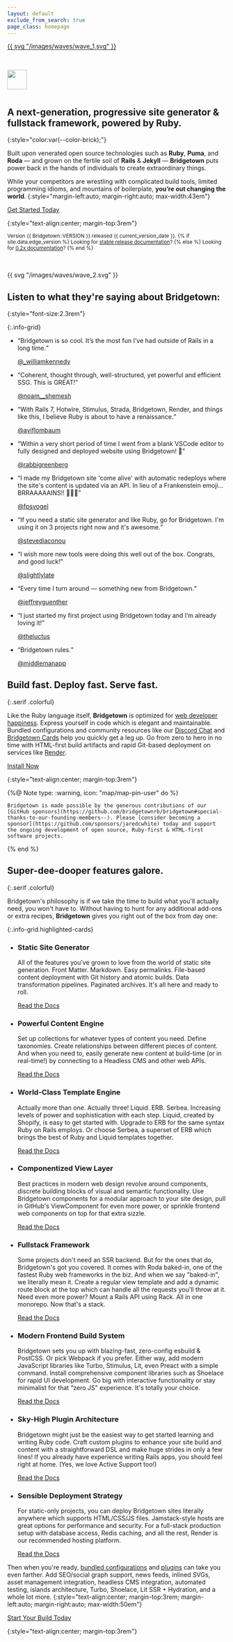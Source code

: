 ```yaml
---
layout: default
exclude_from_search: true
page_class: homepage
---
```


<main-content>
  <section-wrapper size="large" class="fade-in-animation" invert style="margin-top:-0.5rem">
  <svg-wrapper class="main-wave" style="box-shadow: inset 0px -1px 0px #131e1b">{{ svg "/images/waves/wave_1.svg" }}</svg-wrapper>
  <section style="padding-top:2rem; padding-bottom:2rem" markdown="1">


<p class="heading-icon">
  <img src="/images/ruby-plain.svg" width="45" style="padding-bottom:10px" />
</p>

## A next-generation, progressive site generator & fullstack framework, powered by Ruby.
{:style="color:var(--color-brick);"}

Built upon venerated open source technologies such as **Ruby**, **Puma**, and **Roda** — and grown on the fertile soil of **Rails** & **Jekyll** — **Bridgetown** puts power back in the hands of individuals to create extraordinary things.

While your competitors are wrestling with complicated build tools, limited programming idioms, and mountains of boilerplate, **you’re out changing the world**.
{:style="margin-left:auto; margin-right:auto; max-width:43em"}

<p>
  <a href="/docs"><sl-button variant="primary" pill size="large">
    <sl-icon slot="prefix" library="remixicon" name="development/code-box"></sl-icon>
    Get Started Today
  </sl-button></a>
</p>
{:style="text-align:center; margin-top:3rem"}

<small class="version-text">Version {{ Bridgetown::VERSION }} released {{ current_version_date }}.
{% if site.data.edge_version %}
Looking for [stable release documentation](https://www.bridgetownrb.com/)?
{% else %}
Looking for [0.2x documentation](https://bridgetown-v0.onrender.com/)?
{% end %}</small>


  </section>
  <svg-wrapper class="main-wave">{{ svg "/images/waves/wave_2.svg" }}</svg-wrapper>
</section-wrapper>

<section-wrapper class="fade-in-animation" style="padding-top:2rem">
  <section markdown="1">

<p class="heading-icon">
  <sl-icon library="remixicon" name="business/megaphone-fill"></sl-icon>
</p>

## Listen to what they're saying about Bridgetown:
{:style="font-size:2.3rem"}

{:.info-grid}
- <sl-card markdown="block">

  <q>Bridgetown is so cool. It’s the most fun I’ve had outside of Rails in a long time.</q>

  [@_williamkennedy](https://twitter.com/_williamkennedy/status/1323023702502658049?s=21)

- <sl-card markdown="block">

  <q>Coherent, thought through, well-structured, yet powerful and efficient SSG. This is GREAT!</q>

  [@noam__shemesh](https://twitter.com/noam__shemesh/status/1362228411826069504?s=21)

- <sl-card markdown="block">

  <q>With Rails 7, Hotwire, Stimulus, Strada, Bridgetown, Render, and things like this, I believe Ruby is about to have a renaissance.</q>

  [@aviflombaum](https://twitter.com/aviflombaum/status/1470438543159930886?s=21)

- <sl-card markdown="block">

  <q>Within a very short period of time I went from a blank VSCode editor to fully designed and deployed website using Bridgetown! 👏</q>

  [@rabbigreenberg](https://twitter.com/rabbigreenberg/status/1462403305334788099?s=21)

- <sl-card markdown="block">

  <q>I made my Bridgetown site 'come alive' with automatic redeploys where the site's content is updated via an API. In lieu of a Frankenstein emoji… BRRAAAAAINS!! 🧟🧟🧟</q>

  [@fpsvogel](https://twitter.com/fpsvogel/status/1446469364874625025?s=21)

- <sl-card markdown="block">

  <q>If you need a static site generator and like Ruby, go for
  Bridgetown. I'm using it on 3 projects right now and it's awesome.</q>

  [@stevediaconou](https://twitter.com/stevediaconou/status/1467124931729178625?s=20)

- <sl-card markdown="block">

  <q>I wish more new tools were doing this well out of the box. Congrats, and good luck!</q>

  [@slightlylate](https://twitter.com/slightlylate/status/1467293827245375492?s=21)

- <sl-card markdown="block">

  <q>Every time I turn around — something new from Bridgetown.</q>

  [@jeffreyguenther](https://twitter.com/jeffreyguenther/status/1464277154154254339?s=21)

- <sl-card markdown="block">

  <q>I just started my first project using Bridgetown today and I’m already loving it!</q>

  [@theluctus](https://twitter.com/theluctus/status/1459287487373877248?s=21)

- <sl-card markdown="block">

  <q>Bridgetown rules.</q>

  [@middlemanapp](https://twitter.com/middlemanapp/status/1264014892673069057?s=20)


</section>
</section-wrapper>

<section-wrapper style="padding-top:2rem">
  <section markdown="1">

<p class="heading-icon">
  <sl-icon library="remixicon" name="media/speed-fill"></sl-icon>
</p>

## Build fast. Deploy fast. Serve fast.
{:.serif .colorful}

Like the Ruby language itself, **Bridgetown** is optimized for [web developer happiness](/docs/philosophy). Express yourself in code which is elegant and maintainable. Bundled configurations and community resources like our [Discord Chat](https://discord.gg/4E6hktQGz4) and [Bridgetown Cards](https://bridgetown.cards) help you quickly get a leg up. Go from zero to hero in no time with HTML-first build artifacts and rapid Git-based deployment on services like [Render](https://www.render.com).


<p>
  <a href="/docs"><sl-button variant="primary" outline>
    <sl-icon slot="prefix" library="remixicon" name="development/code-box"></sl-icon>
    Install Now
  </sl-button></a>
</p>
{:style="text-align:center; margin-top:3rem"}

  </section>
</section-wrapper>

<section-wrapper>
  <section style="
    max-width: 38.5rem;
    --sl-color-warning-600: var(--color-light-orange);
    --box-shadow: 1px 3px 10px -3px var(--sl-color-danger-100), 12px 40px 35px -15px var(--sl-color-warning-50);
    --sl-panel-border-width: 2px;
    --sl-panel-border-color: var(--sl-color-orange-200);
  "><wiggle-note>

  {%@ Note type: :warning, icon: "map/map-pin-user" do %}

    Bridgetown is made possible by the generous contributions of our [GitHub sponsors](https://github.com/bridgetownrb/bridgetown#special-thanks-to-our-founding-members--). Please [consider becoming a sponsor](https://github.com/sponsors/jaredcwhite) today and support the ongoing development of open source, Ruby-first & HTML-first software projects.

  {% end %}

  </wiggle-note></section>
</section-wrapper>

<section-wrapper>
  <section markdown="1">

<p class="heading-icon">
  <sl-icon library="remixicon" name="business/stack-fill"></sl-icon>
</p>

## Super-dee-dooper features galore.
{:.serif .colorful}

Bridgetown's philosophy is if we take the time to build what you'll actually need, you won't have to. Without having to hunt for any additional add-ons or extra recipes, **Bridgetown** gives you right out of the box from day one:

{:.info-grid.highlighted-cards}
- <sl-card markdown="block">

  <sl-icon library="remixicon" name="system/settings-4-fill"></sl-icon>

  ### Static Site Generator

  All of the features you’ve grown to love from the world of static site generation. Front Matter. Markdown. Easy permalinks. File-based content deployment with Git history and atomic builds. Data transformation pipelines. Paginated archives. It's all here and ready to roll.

  <p><a href="/docs/core-concepts"><sl-button variant="primary" size="small" outline pill>
    Read the Docs
    <sl-icon slot="suffix" library="remixicon" name="arrows/arrow-right-s-fill"></sl-icon>
  </sl-button></a></p>

- <sl-card markdown="block">

  <sl-icon library="remixicon" name="document/book-2-fill"></sl-icon>

  ### Powerful Content Engine

  Set up collections for whatever types of content you need. Define taxonomies. Create relationships between different pieces of content. And when you need to, easily generate new content at build-time (or in real-time!) by connecting to a Headless CMS and other web APIs.

  <p><a href="/docs/resources"><sl-button variant="primary" size="small" outline pill>
    Read the Docs
    <sl-icon slot="suffix" library="remixicon" name="arrows/arrow-right-s-fill"></sl-icon>
  </sl-button></a></p>

- <sl-card markdown="block">

  <sl-icon library="remixicon" name="development/braces-fill"></sl-icon>

  ### World-Class Template Engine

  Actually more than one. Actually three! Liquid. ERB. Serbea. Increasing levels of power and sophistication with each step. Liquid, created by Shopify, is easy to get started with. Upgrade to ERB for the same syntax Ruby on Rails employs. Or choose Serbea, a superset of ERB which brings the best of Ruby and Liquid templates together.

  <p><a href="/docs/template-engines"><sl-button variant="primary" size="small" outline pill>
    Read the Docs
    <sl-icon slot="suffix" library="remixicon" name="arrows/arrow-right-s-fill"></sl-icon>
  </sl-button></a></p>

- <sl-card markdown="block">

  <sl-icon library="remixicon" name="design/layout-2-fill"></sl-icon>

  ### Componentized View Layer

  Best practices in modern web design revolve around components, discrete building blocks of visual and semantic functionality. Use Bridgetown components for a modular approach to your site design, pull in GitHub's ViewComponent for even more power, or sprinkle frontend web components on top for that extra sizzle.

  <p><a href="/docs/components"><sl-button variant="primary" size="small" outline pill>
    Read the Docs
    <sl-icon slot="suffix" library="remixicon" name="arrows/arrow-right-s-fill"></sl-icon>
  </sl-button></a></p>

- <sl-card markdown="block">

  <sl-icon library="remixicon" name="device/database-2-fill"></sl-icon>

  ### Fullstack Framework

  Some projects don't need an SSR backend. But for the ones that do, Bridgetown's got you covered. It comes with Roda baked-in, one of the fastest Ruby web frameworks in the biz. And when we say "baked-in", we literally mean it. Create a regular view template and add a dynamic route block at the top which can handle all the requests you'll throw at it. Need even more power? Mount a Rails API using Rack. All in one monorepo. Now that's a stack.

  <p><a href="/docs/routes"><sl-button variant="primary" size="small" outline pill>
    Read the Docs
    <sl-icon slot="suffix" library="remixicon" name="arrows/arrow-right-s-fill"></sl-icon>
  </sl-button></a></p>

- <sl-card markdown="block">

  <sl-icon library="remixicon" name="development/css3-fill"></sl-icon>

  ### Modern Frontend Build System

  Bridgetown sets you up with blazing-fast, zero-config esbuild & PostCSS. Or pick Webpack if you prefer. Either way, add modern JavaScript libraries like Turbo, Stimulus, Lit, even Preact with a simple command. Install comprehensive component libraries such as Shoelace for rapid UI development. Go big with interactive functionality or stay minimalist for that “zero JS" experience. It's totally your choice.

  <p><a href="/docs/frontend-assets"><sl-button variant="primary" size="small" outline pill>
    Read the Docs
    <sl-icon slot="suffix" library="remixicon" name="arrows/arrow-right-s-fill"></sl-icon>
  </sl-button></a></p>

- <sl-card markdown="block">

  <sl-icon library="remixicon" name="business/service-fill"></sl-icon>

  ### Sky-High Plugin Architecture

  Bridgetown might just be the easiest way to get started learning and writing Ruby code. Craft custom plugins to enhance your site build and content with a straightforward DSL and make huge strides in only a few lines! If you already have experience writing Rails apps, you should feel right at home. (Yes, we love Active Support too!)

  <p><a href="/docs/plugins"><sl-button variant="primary" size="small" outline pill>
    Read the Docs
    <sl-icon slot="suffix" library="remixicon" name="arrows/arrow-right-s-fill"></sl-icon>
  </sl-button></a></p>

- <sl-card markdown="block">

  <sl-icon library="remixicon" name="development/git-merge-fill"></sl-icon>

  ### Sensible Deployment Strategy

  For static-only projects, you can deploy Bridgetown sites literally anywhere which supports HTML/CSS/JS files. Jamstack-style hosts are great options for performance and security. For a full-stack production setup with database access, Redis caching, and all the rest, Render is our recommended hosting platform.

  <p><a href="/docs/deployment"><sl-button variant="primary" size="small" outline pill>
    Read the Docs
    <sl-icon slot="suffix" library="remixicon" name="arrows/arrow-right-s-fill"></sl-icon>
  </sl-button></a></p>


Then when you're ready, [bundled configurations](/docs/bundled-configurations) and [plugins](/plugins) can take you even farther. Add SEO/social graph support, news feeds, inlined SVGs, asset management integration, headless CMS integration, automated testing, islands architecture, Turbo, Shoelace, Lit SSR + Hydration, and a whole lot more.
{:style="text-align:center; margin-top:3rem; margin-left:auto; margin-right:auto; max-width:50em"}

<p>
  <a href="/docs"><sl-button variant="primary" pill size="large">
    Start Your Build Today
    <sl-icon slot="suffix" library="remixicon" name="arrows/arrow-right-s-fill"></sl-icon>
  </sl-button></a>
</p>
{:style="text-align:center; margin-top:3rem"}


  </section>
</section-wrapper>
</main-content>
